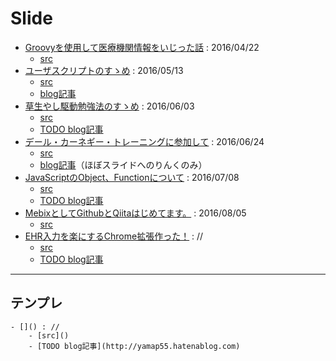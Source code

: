 ﻿# Slide
- [Groovyを使用して医療機関情報をいじった話](https://slideck.io/github.com/yamap55/Slide/20160422/site_groovy.md) : 2016/04/22
    - [src](https://github.com/yamap55/Slide/blob/master/20160422/site_groovy.md)
- [ユーザスクリプトのすゝめ](https://slideck.io/github.com/yamap55/Slide/20160513/user_script.md) : 2016/05/13
    - [src](https://github.com/yamap55/Slide/blob/master/20160513/user_script.md)
    - [blog記事](http://yamap55.hatenablog.com/entry/2016/05/23/011336)
- [草生やし駆動勉強法のすゝめ](https://slideck.io/github.com/yamap55/Slide/20160603/grow_turf_driven.md) : 2016/06/03
    - [src](https://github.com/yamap55/Slide/blob/master/20160527/grow_turf_driven.md)
    - [TODO blog記事](http://yamap55.hatenablog.com)
- [デール・カーネギー・トレーニングに参加して](https://slideck.io/github.com/yamap55/Slide/20160624/dale_carnegie.md) : 2016/06/24
    - [src](https://github.com/yamap55/Slide/blob/master/20160624/dale_carnegie.md)
    - [blog記事](http://yamap55.hatenablog.com/entry/2016/06/26/190545)（ほぼスライドへのりんくのみ）
- [JavaScriptのObject、Functionについて](https://slideck.io/github.com/yamap55/Slide/20160708/javascript.md) : 2016/07/08
    - [src](https://github.com/yamap55/Slide/blob/master/20160708/javascript.md)
    - [TODO blog記事](http://yamap55.hatenablog.com)
- [MebixとしてGithubとQiitaはじめてます。](https://slideck.io/github.com/yamap55/Slide/20160805/qiita_github.md) : 2016/08/05
    - [src](https://github.com/yamap55/Slide/blob/master/20160805/qiita_github.md)
- [EHR入力を楽にするChrome拡張作った！](https://slideck.io/github.com/yamap55/Slide/20160805/ehr_helper.md) : //
    - [src](https://github.com/yamap55/Slide/blob/master/20160805/ehr_helper.md)
    - [TODO blog記事](http://yamap55.hatenablog.com)

----

## テンプレ
```
- []() : //
    - [src]()
    - [TODO blog記事](http://yamap55.hatenablog.com)
```
